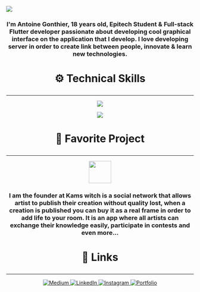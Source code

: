 
<a href="https://antoine-gonthier.web.app"><img src="https://firebasestorage.googleapis.com/v0/b/threads-instagram.appspot.com/o/Design_sans_titre_-_1%203-min.png?alt=media&token=cb3a422f-f0aa-4e6e-8db4-bba4c06c87b3"></img></a>

<h3 align="center">I'm Antoine Gonthier, 18 years old, Epitech Student & Full-stack Flutter developer passionate about developing cool graphical interface on the application that I develop. I love developing server in order to create link between people, innovate & learn new technologies.</h3>

# <p align="center">⚙️ Technical Skills</p>
----
<p align="center">
  <a href="https://antoine-gonthier.web.app">
    <img src="https://skillicons.dev/icons?i=flutter,mongodb,express,firebase,nodejs,js,dart,mysql,ruby,docker" />
  </a>
</p>
<p align="center">
  <a href="https://antoine-gonthier.web.app">
    <img src="https://skillicons.dev/icons?i=html,css,swift,dart,graphql,git,github,supabase,kotlin,perl" />
  </a>
</p>



# <p align="center">🎨 Favorite Project</p>
----
<p align="center"><a href ="https://kams-art.com/"><img  height="60" src="https://media.discordapp.net/attachments/498933009177903105/1035108805207392266/IMG_9437.png?width=606&height=606"></a></p>

<h3 align="center">I am the founder at Kams witch is a social network that allows artist to publish their creation without quality lost, when a creation is published you can buy it as a real frame in order to add life to your room. It is an app where all artists can exchange their knowledge easily, participate in contests and even more...</h3>

# <p align="center">🔗 Links</p>
----
<p align="center">
  <a href="https://medium.com/@zkhwctb">
    <img src="https://img.shields.io/badge/medium-fff?style=for-the-badge&logo=medium&logoColor=black" alt="Medium">
  </a>
  <a href="https://www.linkedin.com/in/antoine-gonthier-029a32242">
    <img src="https://img.shields.io/badge/linkedin-0A66C2?style=for-the-badge&logo=linkedin&logoColor=white" alt="LinkedIn">
  </a>
  <a href="http://instagram.com/antoine.gtier/">
    <img src="https://img.shields.io/badge/instagram-1DA1F2?style=for-the-badge&logo=instagram&logoColor=white" alt="Instagram">
  </a>
  <a href="https://antoine-gonthier.web.app">
    <img src="https://img.shields.io/badge/my_portfolio-000?style=for-the-badge&logo=ko-fi&logoColor=white" alt="Portfolio">
  </a>
</p>

